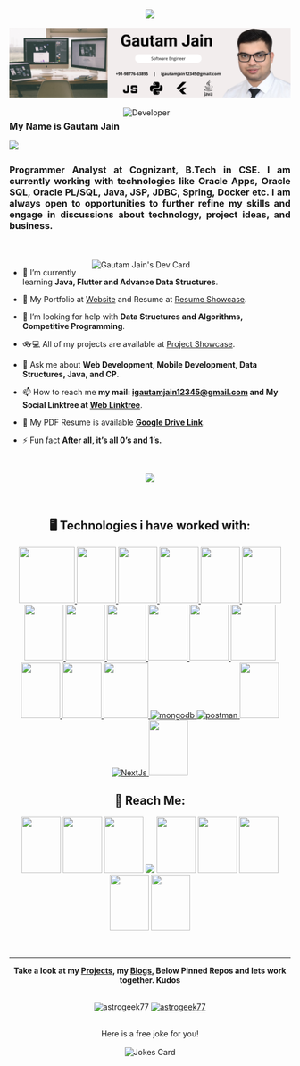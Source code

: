 <div align="center">
  <img src="https://user-images.githubusercontent.com/42115530/92640221-9728ca00-f2fa-11ea-8994-c72b26e937de.gif" align="center"/>
</div>
<br>
<div align="center">
  <img src="https://github.com/Astrogeek77/Astrogeek77/blob/main/banners/New Banners - may 2024/Gautam Jain (4).png" align="center"/>
</div>
<br>
<img align="right" src="https://media.giphy.com/media/jRf5fsn8G6YaogAWxn/giphy.gif?cid=ecf05e47gitfzbzv8awptxvx4e0neq7trgfhoakrjzzastlm&rid=giphy.gif&ct=s" width="300px" alt="Developer">
<h3 align="left">My Name is Gautam Jain</h3>
<p align="left">
  <b><img src="https://readme-typing-svg.herokuapp.com?font=Roboto&weight=600&size=25&pause=1000&width=435&lines=PA+at+Cognizant;CSE+Major;Aspiring+Software+Engineer;Web+Developer;Java++Developer;Blogger;Astronomy+Lover;Tech+Enthusiast"></b>  
</p>


<h3 align="justify">Programmer Analyst at Cognizant, B.Tech in CSE. I am currently working with technologies like Oracle Apps, Oracle SQL, Oracle PL/SQL, Java, JSP, JDBC, Spring, Docker etc. I am always open to opportunities to further refine my skills and engage in discussions about technology, project ideas, and business.</h3>

<br>
<br>

<img align="right" src="https://api.daily.dev/devcards/v2/RvSLBb2ZywjSSfqPkINLm.png?type=default&r=4ez" width="356" alt="Gautam Jain's Dev Card" width="350px"/>

- 🌱 I’m currently learning **Java, Flutter and Advance Data Structures**.

- 👯 My Portfolio at [Website](https://igautamjain.netlify.app) and Resume at [Resume Showcase](https://igautamjain.netlify.app/resume).

- 🤝 I’m looking for help with **Data Structures and Algorithms, Competitive Programming**.

- 👓💻 All of my projects are available at [Project Showcase](https://igautamjain.netlify.app/projects).

- 💬 Ask me about **Web Development, Mobile Development, Data Structures, Java, and CP**.

- 📫 How to reach me **my mail: igautamjain12345@gmail.com and My Social Linktree at [Web Linktree](https://igautamjain.netlify.app/linktree)**.

- 📄 My PDF Resume is available **[Google Drive Link](https://drive.google.com/file/d/18HQYqaSq4os__qFDoJ5DiHSHUuNQUKh1/view?usp=drive_link)**.

- ⚡ Fun fact **After all, it’s all 0’s and 1’s.**

<br>
<p align="center">
   <img src="https://quotes-github-readme.vercel.app/api?type=horizontal&theme=dark"/>
</p>
<br>
<h2 align="center">🖥 Technologies i have worked with: </h2>
<p align="center"> 
    <a href="https://www.java.com" target="_blank"> <img src="https://cdn.svgporn.com/logos/java.svg" width="100" height="100"/> </a>
    <a href="https://spring.io/" target="_blank"> <img src="https://cdn.svglogos.dev/logos/spring-icon.svg" width="70" height="100"/> </a>
    <a href="https://www.docker.com/" target="_blank"> <img src="https://cdn.svglogos.dev/logos/docker-icon.svg" width="70" height="100"/> </a>
    <a href="https://www.microsoft.com/en-in/power-platform/products/power-bi/" target="_blank"> <img src="https://cdn.svglogos.dev/logos/microsoft-power-bi.svg" width="70" height="100"/> </a>
    <a href="https://code.visualstudio.com/" target="_blank"> <img src="https://cdn.svglogos.dev/logos/visual-studio-code.svg" width="70" height="100"/> </a>
    <a href="http://www.postgresql.org/" target="_blank"> <img src="https://cdn.svglogos.dev/logos/postgresql.svg" width="70" height="100"/> </a>
    <a href="https://www.learncpp.com/" target="_blank"> <img src="https://cdn.svgporn.com/logos/c-plusplus.svg" width="70" height="100"/> </a>
    <a href="https://reactjs.org/" target="_blank"> <img src="https://cdn.svgporn.com/logos/react.svg" width="70" height="100"/> </a>
    <a href="https://developer.mozilla.org/en-US/docs/Web/JavaScript" target="_blank"> <img src="https://cdn.svgporn.com/logos/javascript.svg" width="70" height="100"/> </a> 
    <a href="https://www.w3.org/html/" target="_blank"> <img src="https://img.icons8.com/color/48/000000/html-5.png" width="70" height="100"/> </a> 
    <a href="https://www.w3schools.com/css/" target="_blank"> <img src="https://cdn.svgporn.com/logos/css-3.svg" width="70" height="100"/> </a> 
    <a href="https://tailwindcss.com/" target="_blank"> <img src="https://cdn.svgporn.com/logos/tailwindcss-icon.svg" width="80" height="100"/> </a> 
    <a href="https://www.python.org" target="_blank"> <img src="https://cdn.svgporn.com/logos/python.svg" width="70" height="100"/> </a> 
    <a href="https://nodejs.org" target="_blank"> <img src="https://cdn.svgporn.com/logos/nodejs-icon.svg" width="70" height="100"/> </a> 
    <a href="https://www.mysql.com/" target="_blank"> <img src="https://cdn.svgporn.com/logos/mysql.svg" width="80" height="100"/> </a>
    <a href="https://www.mongodb.com/" target="_blank"> <img src="https://img.icons8.com/color/480/000000/mongodb.png" alt="mongodb" width="70" height="100"/> </a> 
    <a href="https://postman.com" target="_blank"> <img src="https://www.vectorlogo.zone/logos/getpostman/getpostman-icon.svg" alt="postman" width="70" height="100"/> </a>   
    <a href="https://git-scm.com/" target="_blank"> <img src="https://cdn.svgporn.com/logos/git-icon.svg" width="70" height="100"/> </a> 
    <a href="https://nextjs.org/" target="_blank"> <img src="https://cdn.worldvectorlogo.com/logos/next-js.svg" alt="NextJs" width="70" height="100" /> </a>
    <a href="https://flutter.dev/" target="_blank"> <img src="https://cdn.svglogos.dev/logos/flutter.svg" width="70" height="100" /> </a> 
</p>
  
<h2 align="center">🤝 Reach Me:</h2>
<p align="center">
  <a href="https://www.linkedin.com/in/astrogeek77/"><img src="https://cdn.svgporn.com/logos/linkedin-icon.svg" width="70" height="100"></a>
  <a href="mailto:igautamjain12345@gmail.com"><img src="https://cdn.svgporn.com/logos/google-gmail.svg" width="70" height="100"></a>
  <a href="mailto:astrogeek77@outlook.com"><img src="https://img.icons8.com/plasticine/400/000000/microsoft-outlook-2019.png" width="70" height="100"></a>
  <!-- <a href="https://reddit.com/user/astrogeeek77" ><img src="https://cdn.svgporn.com/logos/reddit-icon.svg" width="70" height="100"></a> -->
  <a href="https://www.instagram.com/astrogeek77/"><img src="https://www.svgrepo.com/show/452229/instagram-1.svg" width="70" color="#fff"></a>
  <!-- <a href="https://twitter.com/GautamJ49902907"><img src="https://cdn.svgporn.com/logos/twitter.svg" width="70" height="100"></a> -->
  <a  href="https://wa.me/919877663895?text=Hi%20Gautam"><img src="https://cdn.svglogos.dev/logos/whatsapp-icon.svg" width="70" height="100"></a>
  <a  href="https://t.me/astrogeek77"><img src="https://cdn.svgporn.com/logos/telegram.svg" width="70" height="100"></a> 
  <a href="https://github.com/astrogeek77"><img src="https://cdn.svgporn.com/logos/github-octocat.svg" width="70" height="100"></a>
  <a href="https://dev.to/astrogeek77"><img src="https://cdn.worldvectorlogo.com/logos/devto.svg" width="70" height="100"></a>
  <a href="https://hashnode.com/@Astrogeek77"><img src="https://cdn.svgporn.com/logos/hashnode-icon.svg" width="70" height="100"></a> 
</p>
<br>
<hr>
<p align="center">
    <b>Take a look at my  <a href="https://igautamjain.netlify.app/projects">Projects</a>, my  <a href="https://igautamjain.netlify.app/blogs">Blogs</a>, Below Pinned Repos and lets work together. Kudos</b>
</p>
<p align="center" height="25">
  <br>
  <img src="https://komarev.com/ghpvc/?username=Astrogeek77&label=Visitors+Count&color=1DA1F2"  alt="astrogeek77" height="25" width="150" />
  <a href="https://github.com/astrogeek77"><img src="https://img.shields.io/github/followers/astrogeek77?label=Followers&logo=github&Follow&style=for-the-badge" height="25" width="150" alt="astrogeek77"/></a>
  <br>
  <br>
</p>
 <p align="center"> 
    <p align="center">Here is a free joke for you!</p>
    <p align="center"><img align="center" src="https://readme-jokes.vercel.app/api?theme=blue-green" alt="Jokes Card" /></p>
</p>
